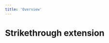 ```yaml
---
title: 'Overview'
---
```


# Strikethrough extension

<MavenBadge :artifact="'ext-strikethrough'" />